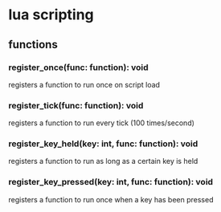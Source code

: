 # lua scripting

## functions

### register_once(func: function): void

registers a function to run once on script load

### register_tick(func: function): void

registers a function to run every tick (100 times/second)

### register_key_held(key: int, func: function): void

registers a function to run as long as a certain key is held

### register_key_pressed(key: int, func: function): void

registers a function to run once when a key has been pressed
